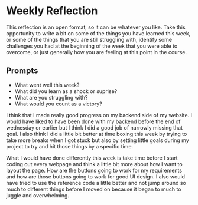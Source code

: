 # Weekly Reflection
This reflection is an open format, so it can be whatever you like. Take this opportunity to write a bit on some of the things you have learned this week, or some of the things that you are still struggling with, identify some challenges you had at the beginning of the week that you were able to overcome, or just generally how you are feeling at this point in the course.

## Prompts
- What went well this week?
- What did you learn as a shock or suprise?
- What are you struggling with?
- What would you count as a victory?




I think that I made really good progress on my backend side of my website. I would have liked to have been done with my backend before the end of wednesday or earlier but I think I did a good job of narrowly missing that goal. I also think I did a little bit better at time boxing this week by trying to take more breaks when I got stuck but also by setting little goals during my project to try and hit those things by a specific time.


What I would have done differently this week is take time before I start coding out every webpage and think a little bit more about how I want to layout the page. How are the buttons going to work for my requirements and how are those buttons going to work for good UI design. I also would have tried to use the reference code a little better and not jump around so much to different things before I moved on because it began to much to juggle and overwhelming.